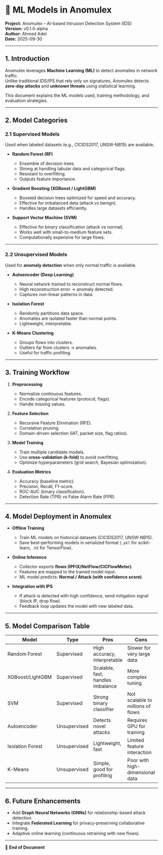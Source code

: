 # 🤖 ML Models in Anomulex
**Project:** Anomulex – AI-based Intrusion Detection System (IDS)  
**Version:** v0.1.0-alpha  
**Author:** Ahmed Adel  
**Date:** 2025-09-30  

---

## 1. Introduction
Anomulex leverages **Machine Learning (ML)** to detect anomalies in network traffic.  
Unlike traditional IDS/IPS that rely only on signatures, Anomulex detects **zero-day attacks** and **unknown threats** using statistical learning.  

This document explains the ML models used, training methodology, and evaluation strategies.  

---

## 2. Model Categories

### 2.1 Supervised Models
Used when labeled datasets (e.g., CICIDS2017, UNSW-NB15) are available.  

- **Random Forest (RF)**  
  - Ensemble of decision trees.  
  - Strong at handling tabular data and categorical flags.  
  - Resistant to overfitting.  
  - Outputs feature importance.  

- **Gradient Boosting (XGBoost / LightGBM)**  
  - Boosted decision trees optimized for speed and accuracy.  
  - Effective for imbalanced data (attack vs benign).  
  - Handles large datasets efficiently.  

- **Support Vector Machine (SVM)**  
  - Effective for binary classification (attack vs normal).  
  - Works well with small-to-medium feature sets.  
  - Computationally expensive for large flows.  

---

### 2.2 Unsupervised Models
Used for **anomaly detection** when only normal traffic is available.  

- **Autoencoder (Deep Learning)**  
  - Neural network trained to reconstruct normal flows.  
  - High reconstruction error → anomaly detected.  
  - Captures non-linear patterns in data.  

- **Isolation Forest**  
  - Randomly partitions data space.  
  - Anomalies are isolated faster than normal points.  
  - Lightweight, interpretable.  

- **K-Means Clustering**  
  - Groups flows into clusters.  
  - Outliers far from clusters → anomalies.  
  - Useful for traffic profiling.  

---

## 3. Training Workflow

1. **Preprocessing**  
   - Normalize continuous features.  
   - Encode categorical features (protocol, flags).  
   - Handle missing values.  

2. **Feature Selection**  
   - Recursive Feature Elimination (RFE).  
   - Correlation pruning.  
   - Domain-driven selection (IAT, packet size, flag ratios).  

3. **Model Training**  
   - Train multiple candidate models.  
   - Use **cross-validation (k-fold)** to avoid overfitting.  
   - Optimize hyperparameters (grid search, Bayesian optimization).  

4. **Evaluation Metrics**  
   - Accuracy (baseline metric).  
   - Precision, Recall, F1-score.  
   - ROC-AUC (binary classification).  
   - Detection Rate (TPR) vs False Alarm Rate (FPR).  

---

## 4. Model Deployment in Anomulex

- **Offline Training**  
  - Train ML models on historical datasets (CICIDS2017, UNSW-NB15).  
  - Save best-performing models in serialized format (`.pkl` for scikit-learn, `.h5` for TensorFlow).  

- **Online Inference**  
  - Collector exports **flows (IPFIX/NetFlow/CICFlowMeter)**.  
  - Features are mapped to the trained model input.  
  - ML model predicts: **Normal / Attack (with confidence score)**.  

- **Integration with IPS**  
  - If attack is detected with high confidence, send mitigation signal (block IP, drop flow).  
  - Feedback loop updates the model with new labeled data.  

---

## 5. Model Comparison Table

| Model            | Type        | Pros | Cons | Use Case |
|------------------|------------|------|------|----------|
| Random Forest    | Supervised | High accuracy, interpretable | Slower for very large data | General-purpose detection |
| XGBoost/LightGBM | Supervised | Scalable, fast, handles imbalance | More complex tuning | Real-time classification |
| SVM              | Supervised | Strong binary classifier | Not scalable to millions of flows | Small-scale IDS |
| Autoencoder      | Unsupervised | Detects novel attacks | Requires GPU for training | Zero-day anomaly detection |
| Isolation Forest | Unsupervised | Lightweight, fast | Limited feature interaction | Online anomaly filtering |
| K-Means          | Unsupervised | Simple, good for profiling | Poor with high-dimensional data | Traffic clustering |

---

## 6. Future Enhancements
- Add **Graph Neural Networks (GNNs)** for relationship-based attack detection.  
- Integrate **Federated Learning** for privacy-preserving collaborative training.  
- Adaptive online learning (continuous retraining with new flows).  

---

📌 **End of Document**
